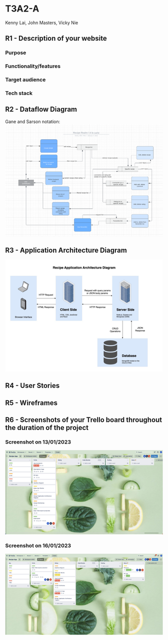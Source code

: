 # T3A2-A

Kenny Lai, John Masters, Vicky Nie

## R1 - Description of your website

### Purpose

### Functionality/features

### Target audience

### Tech stack

## R2 - Dataflow Diagram
Gane and Sarson notation:
![Draft Data Flow Diagram](src/DraftDFD.png)

## R3 - Application Architecture Diagram

![Application Architecture Diagram](src/application-architecture-diagram.jpg)

## R4 - User Stories

## R5 - Wireframes

## R6 - Screenshots of your Trello board throughout the duration of the project

### Screenshot on 13/01/2023

![Screenshot on 13/01/2023](src/trello-screenshots/13012023.png)

### Screenshot on 16/01/2023

![Screenshot on 16/01/2023](src/trello-screenshots/16012023.png)
